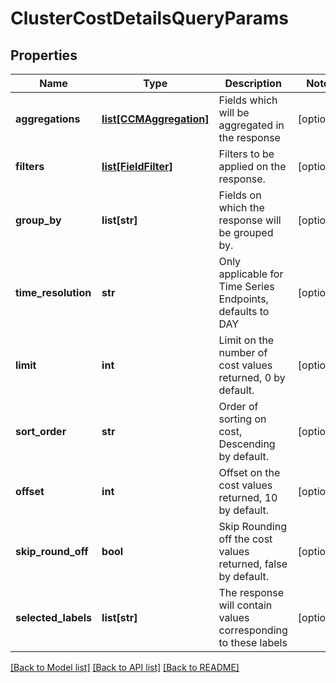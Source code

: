 # ClusterCostDetailsQueryParams

## Properties
Name | Type | Description | Notes
------------ | ------------- | ------------- | -------------
**aggregations** | [**list[CCMAggregation]**](CCMAggregation.md) | Fields which will be aggregated in the response | [optional] 
**filters** | [**list[FieldFilter]**](FieldFilter.md) | Filters to be applied on the response. | [optional] 
**group_by** | **list[str]** | Fields on which the response will be grouped by. | [optional] 
**time_resolution** | **str** | Only applicable for Time Series Endpoints, defaults to DAY | [optional] 
**limit** | **int** | Limit on the number of cost values returned, 0 by default. | [optional] 
**sort_order** | **str** | Order of sorting on cost, Descending by default. | [optional] 
**offset** | **int** | Offset on the cost values returned, 10 by default. | [optional] 
**skip_round_off** | **bool** | Skip Rounding off the cost values returned, false by default. | [optional] 
**selected_labels** | **list[str]** | The response will contain values corresponding to these labels | [optional] 

[[Back to Model list]](../README.md#documentation-for-models) [[Back to API list]](../README.md#documentation-for-api-endpoints) [[Back to README]](../README.md)

